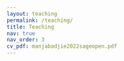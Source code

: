 ```yaml
---
layout: teaching
permalink: /teaching/
title: Teaching
nav: true
nav_order: 3
cv_pdf: manjabadjie2022sageopen.pdf
---
```

